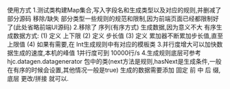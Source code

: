 使用方式
    1.测试类构建Map集合,写入字段名和生成类型以及对应的规则,并删减了部分源码
        移除/缺失 部分类型一些规则的规范和限制,因为前端页面已经都限制好了(此处省略前端UI源码)
    2.移除了 序列(有序方式) 生成数据,因为意义不大
        有序生成数据方式: 
            (1) 定义 上下限
            (2) 定义 步长值
            (3) 定义 累加器不断累加步长值,直至上限值
            (4) 如果有需要,在 Int生成规则中有对应的模板类
    3.并行度增大可以加快数据生成的速度,本机的峰值 1并行度可到 10000行/s
    4.生成规则底层可参考 hjc.datagen.datagenerator 包中的类(next方法是规则,hasNext是生成条件,一般在有序的时候会设置,其他情况一般是true)
         生成的数据需要添加 固定 前 中 后 缀,底层 更改/拼接 就可以.